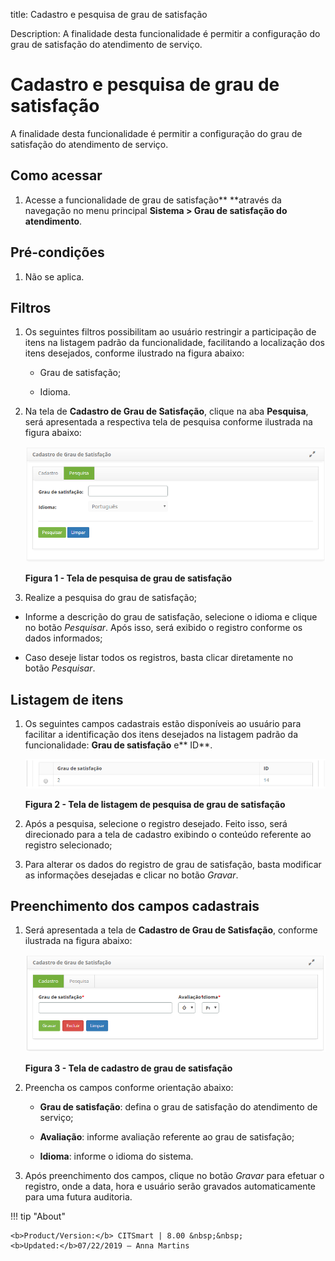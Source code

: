 title: Cadastro e pesquisa de grau de satisfação

Description: A finalidade desta funcionalidade é permitir a configuração do grau
de satisfação do atendimento de serviço.

# Cadastro e pesquisa de grau de satisfação

A finalidade desta funcionalidade é permitir a configuração do grau de
satisfação do atendimento de serviço.

Como acessar
-----------

1.  Acesse a funcionalidade de grau de satisfação** **através da navegação no
    menu principal **Sistema > Grau de satisfação do atendimento**.

Pré-condições
------------

1.  Não se aplica.

Filtros
------

1.  Os seguintes filtros possibilitam ao usuário restringir a participação de
    itens na listagem padrão da funcionalidade, facilitando a localização dos
    itens desejados, conforme ilustrado na figura abaixo:

    -   Grau de satisfação;

    -   Idioma.

1.  Na tela de **Cadastro de Grau de Satisfação**, clique na aba **Pesquisa**,
    será apresentada a respectiva tela de pesquisa conforme ilustrada na figura
    abaixo:

    ![Criar](images/satisfaction-1.png)
    
    **Figura 1 - Tela de pesquisa de grau de satisfação**

1.  Realize a pesquisa do grau de satisfação;

-   Informe a descrição do grau de satisfação, selecione o idioma e clique no
    botão *Pesquisar*. Após isso, será exibido o registro conforme os dados
    informados;

-   Caso deseje listar todos os registros, basta clicar diretamente no
    botão *Pesquisar*.

Listagem de itens
----------------

1.  Os seguintes campos cadastrais estão disponíveis ao usuário para facilitar a
    identificação dos itens desejados na listagem padrão da
    funcionalidade: **Grau de satisfação** e** ID**.

    ![Criar](images/satisfaction-2.png)
    
    **Figura 2 - Tela de listagem de pesquisa de grau de satisfação**

1.  Após a pesquisa, selecione o registro desejado. Feito isso, será direcionado
    para a tela de cadastro exibindo o conteúdo referente ao registro
    selecionado;

2.  Para alterar os dados do registro de grau de satisfação, basta modificar as
    informações desejadas e clicar no botão *Gravar*.

Preenchimento dos campos cadastrais
---------------------------------

1.  Será apresentada a tela de **Cadastro de Grau de Satisfação**, conforme
    ilustrada na figura abaixo:

    ![Criar](images/satisfaction-3.png)
    
    **Figura 3 - Tela de cadastro de grau de satisfação**

1.  Preencha os campos conforme orientação abaixo:

    -   **Grau de satisfação**: defina o grau de satisfação do atendimento de
    serviço;

    -   **Avaliação**: informe avaliação referente ao grau de satisfação;

    -   **Idioma**: informe o idioma do sistema.

1.  Após preenchimento dos campos, clique no botão *Gravar* para efetuar o
    registro, onde a data, hora e usuário serão gravados automaticamente para
    uma futura auditoria.


!!! tip "About"

    <b>Product/Version:</b> CITSmart | 8.00 &nbsp;&nbsp;
    <b>Updated:</b>07/22/2019 – Anna Martins
